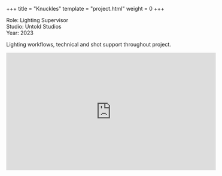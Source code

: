 +++
title = "Knuckles"
template = "project.html"
weight = 0
+++

Role: Lighting Supervisor  
Studio: Untold Studios  
Year: 2023  

Lighting workflows, technical and shot support throughout project.

<iframe width="560" height="315" src="https://www.youtube.com/embed/1kETt59yn6A?si=iDv8qN8Bs5VnzloO" title="YouTube video player" frameborder="0" allow="accelerometer; autoplay; clipboard-write; encrypted-media; gyroscope; picture-in-picture; web-share" referrerpolicy="strict-origin-when-cross-origin" allowfullscreen></iframe>
</p>
